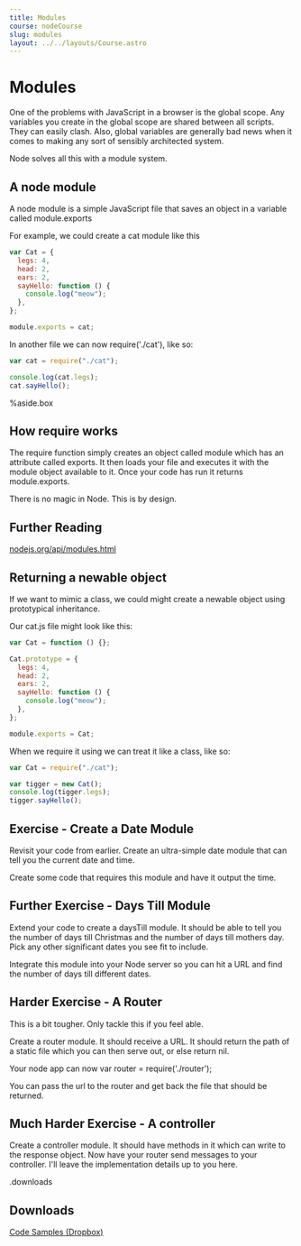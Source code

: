 ```yaml
---
title: Modules
course: nodeCourse
slug: modules
layout: ../../layouts/Course.astro
---
```


# Modules

One of the problems with JavaScript in a browser is the global scope. Any variables you create in the global scope are shared between all scripts. They can easily clash. Also, global variables are generally bad news when it comes to making any sort of sensibly architected system.

Node solves all this with a module system.

## A node module

A node module is a simple JavaScript file that saves an object in a variable called module.exports

For example, we could create a cat module like this

```js
var Cat = {
  legs: 4,
  head: 2,
  ears: 2,
  sayHello: function () {
    console.log("meow");
  },
};

module.exports = cat;
```

In another file we can now require('./cat'), like so:

```js
var cat = require("./cat");

console.log(cat.legs);
cat.sayHello();
```

%aside.box

## How require works

The require function simply creates an object called module which has an attribute called exports. It then loads your file and executes it with the module object available to it. Once your code has run it returns module.exports.

There is no magic in Node. This is by design.

## Further Reading

[nodejs.org/api/modules.html](http://nodejs.org/api/modules.html)

## Returning a newable object

If we want to mimic a class, we could might create a newable object using prototypical inheritance.

Our cat.js file might look like this:

```js
var Cat = function () {};

Cat.prototype = {
  legs: 4,
  head: 2,
  ears: 2,
  sayHello: function () {
    console.log("meow");
  },
};

module.exports = Cat;
```

When we require it using we can treat it like a class, like so:

```js
var Cat = require("./cat");

var tigger = new Cat();
console.log(tigger.legs);
tigger.sayHello();
```

## Exercise - Create a Date Module

Revisit your code from earlier. Create an ultra-simple date module that can tell you the current date and time.

Create some code that requires this module and have it output the time.

## Further Exercise - Days Till Module

Extend your code to create a daysTill module. It should be able to tell you the number of days till Christmas and the number of days till mothers day. Pick any other significant dates you see fit to include.

Integrate this module into your Node server so you can hit a URL and find the number of days till different dates.

## Harder Exercise - A Router

This is a bit tougher. Only tackle this if you feel able.

Create a router module. It should receive a URL. It should return the path of a static file which you can then serve out, or else return nil.

Your node app can now var router = require('./router');

You can pass the url to the router and get back the file that should be returned.

## Much Harder Exercise - A controller

Create a controller module. It should have methods in it which can write to the response object. Now have your router send messages to your controller. I'll leave the implementation details up to you here.

.downloads

## Downloads

[Code Samples (Dropbox)](https://www.dropbox.com/sh/lj5li9ce68ogru1/AACohTbshpD0JHPWzThC3-lXa?dl=1)
